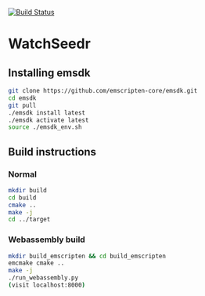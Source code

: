 [![Build Status](https://api.travis-ci.com/KRVPerera/WatchSeedr.svg?branch=master)](https://travis-ci.com/KRVPerera/WatchSeedr)

# WatchSeedr


## Installing emsdk 

```bash
git clone https://github.com/emscripten-core/emsdk.git
cd emsdk
git pull
./emsdk install latest
./emsdk activate latest
source ./emsdk_env.sh
```

## Build instructions 

### Normal
```bash
mkdir build
cd build
cmake ..
make -j
cd ../target
```

### Webassembly build

```bash
mkdir build_emscripten && cd build_emscripten
emcmake cmake ..
make -j
./run_webassembly.py
(visit localhost:8000)
```
